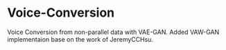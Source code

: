 # Voice-Conversion
Voice Conversion from non-parallel data with VAE-GAN.
<bar>Added VAW-GAN implementaion base on the work of JeremyCCHsu.
